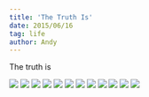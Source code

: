 ```yaml
---
title: 'The Truth Is'
date: 2015/06/16
tag: life
author: Andy
---
```

The truth is

<!--more-->

![](/images/house%20of%20cards/1.png)
![](/images/house%20of%20cards/2.png)
![](/images/house%20of%20cards/3.png)
![](/images/house%20of%20cards/4.png)
![](/images/house%20of%20cards/5.png)
![](/images/house%20of%20cards/6.png)
![](/images/house%20of%20cards/7.png)
![](/images/house%20of%20cards/8.png)
![](/images/house%20of%20cards/9.png)
![](/images/house%20of%20cards/10.png)
![](/images/house%20of%20cards/11.png)
![](/images/house%20of%20cards/12.png)
